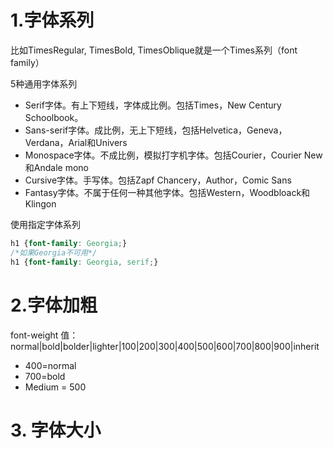 # 1.字体系列
比如TimesRegular, TimesBold, TimesOblique就是一个Times系列（font family）

5种通用字体系列

* Serif字体。有上下短线，字体成比例。包括Times，New Century Schoolbook。
* Sans-serif字体。成比例，无上下短线，包括Helvetica，Geneva，Verdana，Arial和Univers
* Monospace字体。不成比例，模拟打字机字体。包括Courier，Courier New和Andale mono
* Cursive字体。手写体。包括Zapf Chancery，Author，Comic Sans
* Fantasy字体。不属于任何一种其他字体。包括Western，Woodbloack和Klingon

使用指定字体系列
```css
h1 {font-family: Georgia;}
/*如果Georgia不可用*/
h1 {font-family: Georgia, serif;}
```

# 2.字体加粗
font-weight
值：normal|bold|bolder|lighter|100|200|300|400|500|600|700|800|900|inherit

* 400=normal
* 700=bold
* Medium = 500

# 3. 字体大小


